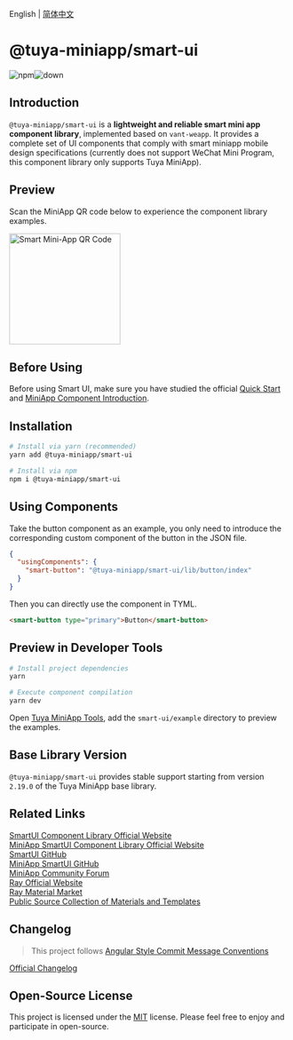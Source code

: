 English | [简体中文](./README-zh_CN.md)

# @tuya-miniapp/smart-ui

![npm](https://img.shields.io/npm/v/@tuya-miniapp/smart-ui)![down](https://img.shields.io/npm/dt/@tuya-miniapp/smart-ui)

## Introduction

`@tuya-miniapp/smart-ui` is a **lightweight and reliable smart mini app component library**, implemented based on `vant-weapp`. It provides a complete set of UI components that comply with smart miniapp mobile design specifications (currently does not support WeChat Mini Program, this component library only supports Tuya MiniApp).

## Preview

Scan the MiniApp QR code below to experience the component library examples.

<img src="https://images.tuyacn.com/rms-static/8bcfe810-a187-11ef-9773-6b86083026a3-1731478901009.png?tyName=v2.0.0miniapp-SmartUI.png" width="200" height="200" alt="Smart Mini-App QR Code">

## Before Using

Before using Smart UI, make sure you have studied the official [Quick Start](https://developer.tuya.com/cn/miniapp/develop/miniapp/guide/start/smart) and [MiniApp Component Introduction](https://developer.tuya.com/cn/miniapp/develop/miniapp/framework/component/intro).

## Installation

```bash
# Install via yarn (recommended)
yarn add @tuya-miniapp/smart-ui

# Install via npm
npm i @tuya-miniapp/smart-ui
```

## Using Components

Take the button component as an example, you only need to introduce the corresponding custom component of the button in the JSON file.

```json
{
  "usingComponents": {
    "smart-button": "@tuya-miniapp/smart-ui/lib/button/index"
  }
}
```

Then you can directly use the component in TYML.

```html
<smart-button type="primary">Button</smart-button>
```

## Preview in Developer Tools

```bash
# Install project dependencies
yarn

# Execute component compilation
yarn dev
```

Open [Tuya MiniApp Tools](https://developer.tuya.com/cn/miniapp/devtools/tools), add the `smart-ui/example` directory to preview the examples.

## Base Library Version

`@tuya-miniapp/smart-ui` provides stable support starting from version `2.19.0` of the Tuya MiniApp base library.

## Related Links

[SmartUI Component Library Official Website](https://developer.tuya.com/material/smartui?comId=help-getting-started&lang=en)  
[MiniApp SmartUI Component Library Official Website](https://developer.tuya.com/material/smartui?comId=help-getting-started&appType=miniapp&lang=en)  
[SmartUI GitHub](https://github.com/Tuya-Community/ray-smart-ui)  
[MiniApp SmartUI GitHub](https://github.com/Tuya-Community/miniapp-smart-ui)  
[MiniApp Community Forum](https://www.tuyaos.com/viewforum.php?f=37)   
[Ray Official Website](https://developer.tuya.com/en/miniapp)  
[Ray Material Market](https://developer.tuya.com/material/library_oHEKLjj0?lang=en)   
[Public Source Collection of Materials and Templates](https://github.com/Tuya-Community/tuya-ray-materials) 

## Changelog

> This project follows [Angular Style Commit Message Conventions](https://gist.github.com/stephenparish/9941e89d80e2bc58a153)

[Official Changelog](https://developer.tuya.com/material/smartui?comId=help-changelog&appType=miniapp)  


## Open-Source License

This project is licensed under the [MIT](https://en.wikipedia.org/wiki/MIT_License) license. Please feel free to enjoy and participate in open-source.